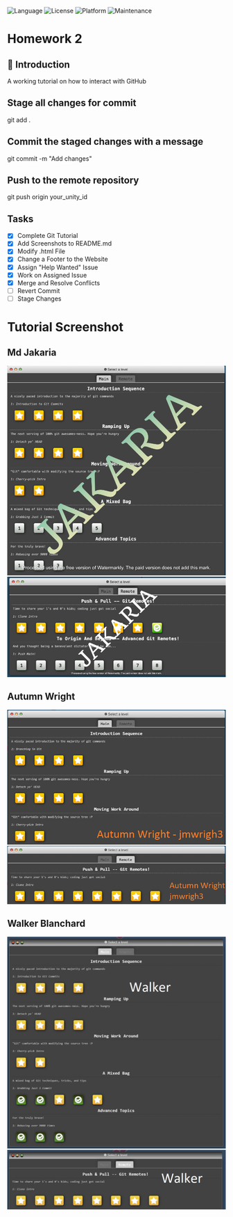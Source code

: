![Language](https://img.shields.io/badge/Language-HTML-orange)
![License](https://img.shields.io/badge/License-MIT-blue)
![Platform](https://img.shields.io/badge/Platform-Linux-blue)
![Maintenance](https://img.shields.io/badge/Maintained%3F-Yes-green)

# Homework 2

## 📝 Introduction
A working tutorial on how to interact with GitHub

## Stage all changes for commit
git add .

## Commit the staged changes with a message
git commit -m "Add changes"

## Push to the remote repository
git push origin your_unity_id

## Tasks
- [x] Complete Git Tutorial
- [x] Add Screenshots to README.md
- [x] Modify .html File
- [x] Change a Footer to the Website
- [x] Assign "Help Wanted" Issue
- [x] Work on Assigned Issue
- [x] Merge and Resolve Conflicts
- [ ] Revert Commit
- [ ] Stage Changes

# Tutorial Screenshot
## Md Jakaria 
![Screenshot 1](asset/mjakari-1.png)
![Screenshot 1](asset/mjakari-2.png)

## Autumn Wright
![Main Progress](asset/main_prog.PNG)
![Remote Progress](asset/remote_prog.PNG)

## Walker Blanchard
![Project Screenshot](asset/Main.png)
![Project Screenshot](asset/Remote.png)
